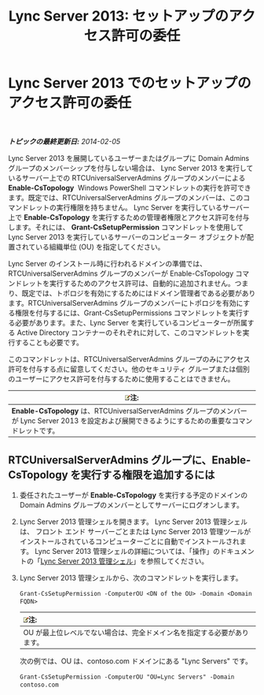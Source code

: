﻿---
title: 'Lync Server 2013: セットアップのアクセス許可の委任'
TOCTitle: セットアップのアクセス許可の委任
ms:assetid: 9dca1683-4c69-4534-8ebe-6bd635cbae49
ms:mtpsurl: https://technet.microsoft.com/ja-jp/library/Gg412735(v=OCS.15)
ms:contentKeyID: 48273037
ms.date: 05/19/2016
mtps_version: v=OCS.15
ms.translationtype: HT
---

# Lync Server 2013 でのセットアップのアクセス許可の委任

 

_**トピックの最終更新日:** 2014-02-05_

Lync Server 2013 を展開しているユーザーまたはグループに Domain Admins グループのメンバーシップを付与しない場合は、 Lync Server 2013 を実行しているサーバー上での RTCUniversalServerAdmins グループのメンバーによる **Enable-CsTopology**  Windows PowerShell コマンドレットの実行を許可できます。既定では、RTCUniversalServerAdmins グループのメンバーは、このコマンドレットの実行権限を持ちません。 Lync Server を実行しているサーバー上で **Enable-CsTopology** を実行するための管理者権限とアクセス許可を付与します。それには、 **Grant-CsSetupPermission** コマンドレットを使用して Lync Server 2013 を実行しているサーバーのコンピューター オブジェクトが配置されている組織単位 (OU) を指定してください。

Lync Server のインストール時に行われるドメインの準備では、RTCUniversalServerAdmins グループのメンバーが Enable-CsTopology コマンドレットを実行するためのアクセス許可は、自動的に追加されません。つまり、既定では、トポロジを有効にするためにはドメイン管理者である必要があります。RTCUniversalServerAdmins グループのメンバーにトポロジを有効にする権限を付与するには、Grant-CsSetupPermissions コマンドレットを実行する必要があります。また、Lync Server を実行しているコンピューターが所属する Active Directory コンテナーのそれぞれに対して、このコマンドレットを実行することも必要です。

このコマンドレットは、RTCUniversalServerAdmins グループのみにアクセス許可を付与する点に留意してください。他のセキュリティ グループまたは個別のユーザーにアクセス許可を付与するために使用することはできません。

<table>
<thead>
<tr class="header">
<th><img src="images/Gg412781.note(OCS.15).gif" title="note" alt="note" />注:</th>
</tr>
</thead>
<tbody>
<tr class="odd">
<td><strong>Enable-CsTopology</strong> は、RTCUniversalServerAdmins グループのメンバーが Lync Server 2013 を設定および展開できるようにするための重要なコマンドレットです。</td>
</tr>
</tbody>
</table>


## RTCUniversalServerAdmins グループに、Enable-CsTopology を実行する権限を追加するには

1.  委任されたユーザーが **Enable-CsTopology** を実行する予定のドメインの Domain Admins グループのメンバーとしてサーバーにログオンします。

2.  Lync Server 2013 管理シェルを開きます。 Lync Server 2013 管理シェルは、 フロント エンド サーバーごとまたは Lync Server 2013 管理ツールがインストールされているコンピューターごとに自動でインストールされます。 Lync Server 2013 管理シェルの詳細については、「操作」のドキュメントの「[Lync Server 2013 管理シェル](lync-server-2013-lync-server-management-shell.md)」を参照してください。

3.  Lync Server 2013 管理シェルから、次のコマンドレットを実行します。
    
        Grant-CsSetupPermission -ComputerOU <DN of the OU> -Domain <Domain FQDN>
    
    <table>
    <thead>
    <tr class="header">
    <th><img src="images/Gg412781.note(OCS.15).gif" title="note" alt="note" />注:</th>
    </tr>
    </thead>
    <tbody>
    <tr class="odd">
    <td>OU が最上位レベルでない場合は、完全ドメイン名を指定する必要があります。</td>
    </tr>
    </tbody>
    </table>
    
    次の例では、OU は、contoso.com ドメインにある "Lync Servers" です。
    
        Grant-CsSetupPermission -ComputerOU "OU=Lync Servers" -Domain contoso.com

